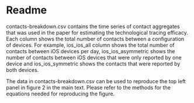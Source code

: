 # Readme

contacts-breakdown.csv contains the time series of contact aggregates that was used in the paper for estimating the technological tracing efficacy.
Each column shows the total number of contacts between a configuration of devices. For example, ios_ios_all column shows the total number of contacts between iOS devices per day, ios_ios_asymmetric shows the number of contacts between iOS devices that were only reported by one device and ios_ios_symmetric shows the contacts that were reported by both devices.

The data in contacts-breakdown.csv can be used to reproduce the top left panel in figure 2 in the main text. Please refer to the methods for the equations needed for reproducing the figure.     



